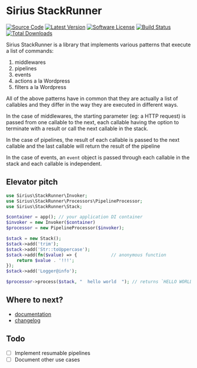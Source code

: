 # Sirius StackRunner

[![Source Code](http://img.shields.io/badge/source-siriusphp/stackrunner-blue.svg)](https://github.com/siriusphp/stackrunner)
[![Latest Version](https://img.shields.io/packagist/v/siriusphp/stack_runner.svg)](https://github.com/siriusphp/stackrunner/releases)
[![Software License](https://img.shields.io/badge/license-MIT-brightgreen.svg)](https://github.com/siriusphp/stackrunner/blob/master/LICENSE)
[![Build Status](https://github.com/siriusphp/stackrunner/workflows/CI/badge.svg)](https://github.com/siriusphp/stackrunner/actions)
[![Total Downloads](https://img.shields.io/packagist/dt/siriusphp/stack_runner.svg)](https://packagist.org/packages/siriusphp/stackrunner)

Sirius StackRunner is a library that implements various patterns that execute a list of commands:

1. middlewares
2. pipelines
3. events
4. actions a la Wordpress
5. filters a la Wordpress

All of the above patterns have in common that they are actually a list of callables and they differ in the way they are executed in different ways. 

In the case of middlewares, the starting parameter (eg: a HTTP request) is passed from one callable to the next, each 
callable having the option to terminate with a result or call the next callable in the stack. 

In the case of pipelines, the result of each callable is passed to the next callable and the last callable will return the result of the pipeline

In the case of events, an `event` object is passed through each callable in the stack and each callable is independent.

## Elevator pitch

```php
use Sirius\StackRunner\Invoker;
use Sirius\StackRunner\Processors\PipelineProcessor;
use Sirius\StackRunner\Stack;

$container = app(); // your application DI container
$invoker = new Invoker($container)
$processor = new PipelineProcessor($invoker);

$stack = new Stack();
$stack->add('trim');
$stack->add('Str::toUppercase');
$stack->add(fn($value) => {             // anonymous function
    return $value . '!!!';
});
$stack->add('Logger@info');

$processor->process($stack, "  hello world  "); // returns `HELLO WORLD!!!`
```

## Where to next?

- [documentation](https://sirius.ro/php/sirius/stack_runner/)
- [changelog](CHANGELOG.md)

## Todo
- [ ] Implement resumable pipelines
- [ ] Document other use cases
